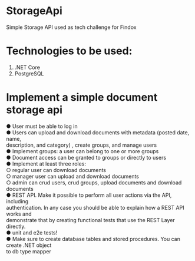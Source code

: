 # StorageApi
Simple Storage API used as tech challenge for Findox 

# Technologies to be used:
1. .NET Core
2. PostgreSQL

# Implement a simple document storage api  
● User must be able to log in  
● Users can upload and download documents with metadata (posted date, name,  
description, and category) , create groups, and manage users  
● Implement groups: a user can belong to one or more groups  
● Document access can be granted to groups or directly to users  
● Implement at least three roles:  
  ○ regular user can download documents  
  ○ manager user can upload and download documents  
  ○ admin can crud users, crud groups, upload documents and download documents  
● REST API. Make it possible to perform all user actions via the API, including  
authentication. In any case you should be able to explain how a REST API works and  
demonstrate that by creating functional tests that use the REST Layer directly.  
● unit and e2e tests!  
● Make sure to create database tables and stored procedures. You can create .NET object  
to db type mapper
